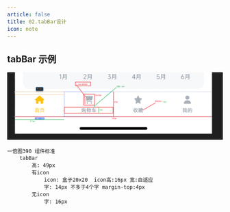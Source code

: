 ```yaml
---
article: false
title: 02.tabBar设计
icon: note
---
```




## tabBar 示例
![tabarImg.png](./img/tabarImg.png)
```text
一倍图390 组件标准
    tabBar
        高: 49px
        有icon
            icon: 盒子20x20  icon高:16px 宽:自适应
            字: 14px 不多于4个字 margin-top:4px
        无icon
            字: 16px
```



